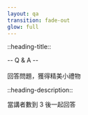 ```yaml
---
layout: qa
transition: fade-out
glow: full
---
```


::heading-title::

-- Q & A --<br/>
<br/>
回答問題，獲得精美小禮物

::heading-description::

當講者數到 3 後<span v-mark.circle.white>一起回答</span>
